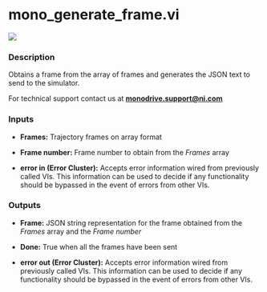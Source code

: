 # mono_generate_frame.vi

<p class="img_container">
<img class="lg_img" src="../mono_generate_frame.png"/>
</p>

### Description

Obtains a frame from the array of frames and generates the JSON text to send to the simulator.

For technical support contact us at <b>monodrive.support@ni.com</b> 

### Inputs

- **Frames:**  Trajectory frames on array format
 

- **Frame number:**  Frame number to obtain from the *Frames* array
 

- **error in (Error Cluster):** Accepts error information wired from previously called VIs. This information can be used to decide if any functionality should be bypassed in the event of errors from other VIs. 

### Outputs

- **Frame:**  JSON string representation for the frame obtained from the
*Frames* array and the *Frame number*
 

- **Done:**  True when all the frames have been sent
 

- **error out (Error Cluster):** Accepts error information wired from previously called VIs. This information can be used to decide if any functionality should be bypassed in the event of errors from other VIs. 

<p>&nbsp;</p>
